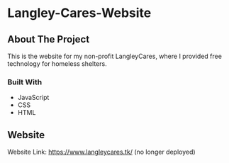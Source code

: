 # Langley-Cares-Website

<div id="top"></div>




<!-- ABOUT THE PROJECT -->
## About The Project

This is the website for my non-profit LangleyCares, where I provided free technology for homeless shelters.

### Built With

* JavaScript
* CSS
* HTML



<!-- CONTACT -->
## Website

Website Link: https://www.langleycares.tk/ (no longer deployed)
